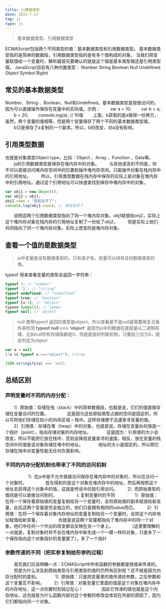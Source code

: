 ```yaml
---
title: js数据类型
date: 2021-7-17
tag: js
type: js
---
```


> 基本数据类型、引用数据类型

ECMAScript包括两个不同类型的值：基本数据类型和引用数据类型。
基本数据类型指的是简单的数据段，引用数据类型指的是有多个值构成的对象。
当我们把变量赋值给一个变量时，解析器首先要确认的就是这个值是基本类型值还是引用类型值。
JavaScript目前有八种内置类型：
  Number
  String
  Boolean
  Null
  Undefined
  Object
  Symbol
  BigInt
## 常见的基本数据类型

Number、String 、Boolean、Null和Undefined。基本数据类型是按值访问的，因为可以直接操作保存在变量中的实际值。示例：
　　var a = 10;
　　var b = a;
　　b = 20;
　　console.log(a); // 10值
　　上面，b获取的是a值得一份拷贝，虽然，两个变量的值相等，但是两个变量保存了两个不同的基本数据类型值。
　　b只是保存了a复制的一个副本。所以，b的改变，对a没有影响。


## 引用类型数据
  也就是对象类型Object type，比如：Object 、Array 、Function 、Data等。
　　js的引用数据类型是保存在堆内存中的对象。
　　与其他语言的不同是，你不可以直接访问堆内存空间中的位置和操作堆内存空间。只能操作对象在栈内存中的引用地址。
　　所以，引用类型数据在栈内存中保存的实际上是对象在堆内存中的引用地址。通过这个引用地址可以快速查找到保存中堆内存中的对象。
```js
var obj1 = new Object();
var obj2 = obj1;
obj2.name = "我有名字了";
console.log(obj1.name); // 我有名字了
```
　　说明这两个引用数据类型指向了同一个堆内存对象。obj1赋值给onj2，实际上这个堆内存对象在栈内存的引用地址复制了一份给了obj2，
　　但是实际上他们共同指向了同一个堆内存对象。实际上改变的是堆内存对象。
## 查看一个值的是数据类型
>js中变量是没有数据类型的，只有值才有。变量可以持有任何数据类型的值。

typeof 用来查看变量的类型会返回一字符串：
```js
typeof 1; // "number"
typeof '1'; // "string"
typeof undefined; // "undefined"
typeof true; // "boolean"
typeof {a:1}; // "object"
typeod Symbol(); //'symbo'
typeof null; // 'object'
```
>null 使用typeof 返回的类型是object，所以查看是不是null是需要用复合条件来检测
> **typeof null === 'object'** 是因为js中的数据在底层是以二进制存储，比如null所有存储值都是0，但是底层的判断机制，只要前三位为0，就会判定为object

```js
var a = null
(!a && typeof a ==="object"); //true

JSON.stringify(a) === 'null'
```

## 总结区别

### 声明变量时不同的内存分配：　
　　1）原始值：存储在栈（stack）中的简单数据段，也就是说，它们的值直接存储在变量访问的位置。
　　　　这是因为这些原始类型占据的空间是固定的，所以可将他们存储在较小的内存区域 – 栈中。这样存储便于迅速查寻变量的值。
　　2）引用值：存储在堆（heap）中的对象，也就是说，存储在变量处的值是一个指针（point），指向存储对象的内存地址。
　　　  这是因为：引用值的大小会改变，所以不能把它放在栈中，否则会降低变量查寻的速度。相反，放在变量的栈空间中的值是该对象存储在堆中的地址。
　　　  地址的大小是固定的，所以把它存储在栈中对变量性能无任何负面影响。

### 不同的内存分配机制也带来了不同的访问机制
　　　
　　1）在js中是不允许直接访问保存在堆内存中的对象的，所以在访问一个对象时，
　　　　首先得到的是这个对象在堆内存中的地址，然后再按照这个地址去获得这个对象中的值，这就是传说中的按引用访问。
　　2）而原始类型的值则是可以直接访问到的。
　　
　　c 复制变量时的不同
　　
　　1）原始值：在将一个保存着原始值的变量复制给另一个变量时，会将原始值的副本赋值给新变量，此后这两个变量是完全独立的，他们只是拥有相同的value而已。
　　2）引用值：在将一个保存着对象内存地址的变量复制给另一个变量时，会把这个内存地址赋值给新变量，
　　　　也就是说这两个变量都指向了堆内存中的同一个对象，他们中任何一个作出的改变都会反映在另一个身上。
　　　　（这里要理解的一点就是，复制对象时并不会在堆内存中新生成一个一模一样的对象，只是多了一个保存指向这个对象指针的变量罢了）。多了一个指针
　
### 参数传递的不同（把实参复制给形参的过程）

　　首先我们应该明确一点：ECMAScript中所有函数的参数都是按值来传递的。
　　但是为什么涉及到原始类型与引用类型的值时仍然有区别呢？还不就是因为内存分配时的差别。 　
　　1）原始值：只是把变量里的值传递给参数，之后参数和这个变量互不影响。
　　2）引用值：对象变量它里面的值是这个对象在堆内存中的内存地址，这一点你要时刻铭记在心！
　　　　因此它传递的值也就是这个内存地址，这也就是为什么函数内部对这个参数的修改会体现在外部的原因了，因为它们都指向同一个对象。
